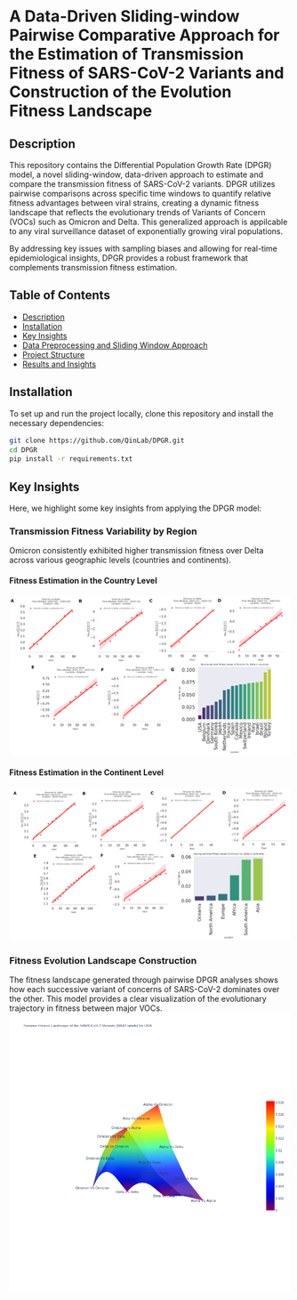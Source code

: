 # A Data-Driven Sliding-window Pairwise Comparative Approach for the Estimation of Transmission Fitness of SARS-CoV-2 Variants and Construction of the Evolution Fitness Landscape

## Description
This repository contains the Differential Population Growth Rate (DPGR) model, a novel sliding-window, data-driven approach to estimate and compare the transmission fitness of SARS-CoV-2 variants. DPGR utilizes pairwise comparisons across specific time windows to quantify relative fitness advantages between viral strains, creating a dynamic fitness landscape that reflects the evolutionary trends of Variants of Concern (VOCs) such as Omicron and Delta. This generalized approach is appilcable to any viral surveillance dataset of exponentially growing viral populations.

By addressing key issues with sampling biases and allowing for real-time epidemiological insights, DPGR provides a robust framework that complements transmission fitness estimation.

## Table of Contents
- [Description](#description)
- [Installation](#installation)
- [Key Insights](#key-insights)
- [Data Preprocessing and Sliding Window Approach](#data-preprocessing-and-sliding-window-approach)
- [Project Structure](#project-structure)
- [Results and Insights](#results-and-insights)
<!-- - [License](#license) -->
<!-- - [Usage](#usage) -->

## Installation
To set up and run the project locally, clone this repository and install the necessary dependencies:

```bash
git clone https://github.com/QinLab/DPGR.git
cd DPGR
pip install -r requirements.txt
```

## Key Insights

Here, we highlight some key insights from applying the DPGR model:

### Transmission Fitness Variability by Region
Omicron consistently exhibited higher transmission fitness over Delta across various geographic levels (countries and continents).

#### Fitness Estimation in the Country Level
![Transmission Fitness Estimation in Country Level](Figures/Manuscript_figures_JPG_format/Main%20Figures/Figure_1_omicron_vs_delta_countries_short.jpg)

#### Fitness Estimation in the Continent Level
![Transmission Fitness Estimation in Continent Level](Figures/Manuscript_figures_JPG_format/Main%20Figures/Figure_2_omicron_vs_delta_continents.jpg)


### Fitness Evolution Landscape Construction
The fitness landscape generated through pairwise DPGR analyses shows how each successive variant of concerns of SARS-CoV-2 dominates over the other. This model provides a clear visualization of the evolutionary trajectory in fitness between major VOCs.
![Constructed Evolution Fitness Landscape of USA](Figures/fitness_landscape_plots/USA_fitness_landscape_labeled.png)


<!-- ![Fitness Landscape](images/fitness_landscape.png)

### Noise and Sampling Bias Robustness
DPGR remains resilient to sampling biases. When Gaussian noise or synthetic sampling bias was introduced, the model continued to yield reliable estimates with a consistent linear trend, indicating its utility in real-world genomic surveillance settings with incomplete data.

![Noise and Bias Robustness](images/noise_bias_robustness.png)
